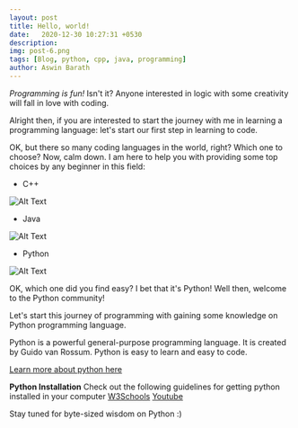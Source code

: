 ```yaml
---
layout: post
title: Hello, world!
date:   2020-12-30 10:27:31 +0530
description: 
img: post-6.png
tags: [Blog, python, cpp, java, programming]
author: Aswin Barath
---
```

*Programming is fun!*
Isn't it?
Anyone interested in logic with some creativity will fall in love with coding.

Alright then, if you are interested to start the journey with me in learning a programming language: let's start our first step in learning to code.

OK, but there so many coding languages in the world, right?
Which one to choose?
Now, calm down. I am here to help you with providing some top choices by any beginner in this field:
* C++

![Alt Text](https://dev-to-uploads.s3.amazonaws.com/i/x4b7jgtospbu0kkzuu38.png)


* Java

![Alt Text](https://dev-to-uploads.s3.amazonaws.com/i/txktwj42a8n9hno2vnqu.png)


* Python

![Alt Text](https://dev-to-uploads.s3.amazonaws.com/i/1qtuwhxg0kwksaatdwd0.png)


OK, which one did you find easy?
I bet that it's Python!
Well then, welcome to the Python community!

Let's start this journey of programming with gaining some knowledge on Python programming language.

Python is a powerful general-purpose programming language.
It is created by Guido van Rossum.
Python is easy to learn and easy to code.

[Learn more about python here](https://dev.to/aswin2001barath/python-programming-a-beginner-s-guide-k8n)

**Python Installation**
Check out the following guidelines for getting python installed in your computer
[W3Schools](https://www.w3schools.com/python/python_getstarted.asp)
[Youtube](https://youtu.be/mbryl4MZJms)

Stay tuned for byte-sized wisdom on Python :)
